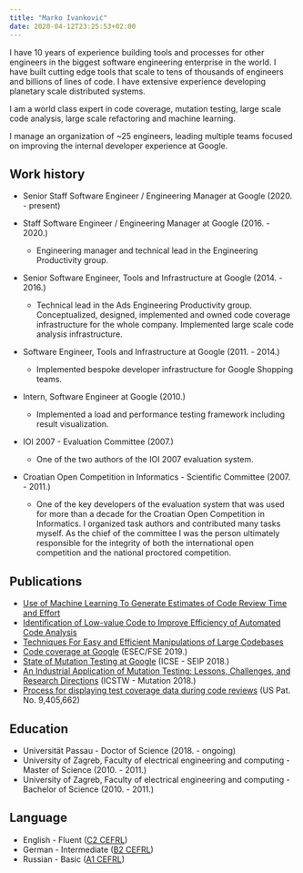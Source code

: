 ```yaml
---
title: "Marko Ivanković"
date: 2020-04-12T23:25:53+02:00
---
```


I have 10 years of experience building tools and processes for other engineers
in the biggest software engineering enterprise in the world. I have built
cutting edge tools that scale to tens of thousands of engineers and billions of
lines of code. I have extensive experience developing planetary scale
distributed systems.

I am a world class expert in code coverage, mutation testing, large scale code
analysis, large scale refactoring and machine learning.

I manage an organization of ~25 engineers, leading multiple teams focused on
improving the internal developer experience at Google.

## Work history

*  Senior Staff Software Engineer / Engineering Manager at Google (2020. - present)

*  Staff Software Engineer / Engineering Manager at Google (2016. - 2020.)
   * Engineering manager and technical lead in the Engineering Productivity
     group.

*  Senior Software Engineer, Tools and Infrastructure at Google (2014. - 2016.)
   * Technical lead in the Ads Engineering Productivity group. Conceptualized,
     designed, implemented and owned code coverage infrastructure for the whole
     company. Implemented large scale code analysis infrastructure.

*  Software Engineer, Tools and Infrastructure at Google (2011. - 2014.)
   * Implemented bespoke developer infrastructure for Google Shopping teams.

*  Intern, Software Engineer at Google (2010.)
   *  Implemented a load and performance testing framework including result
      visualization.

*  IOI 2007 - Evaluation Committee (2007.)
   *  One of the two authors of the IOI 2007 evaluation system.

*  Croatian Open Competition in Informatics - Scientific Committee (2007. -
   2011.)
   *   One of the key developers of the evaluation system that was used for
       more than a decade for the Croatian Open Competition in Informatics. I
       organized task authors and contributed many tasks myself. As the chief
       of the committee I was the person ultimately responsible for the
       integrity of both the international open competition and the national
       proctored competition.

## Publications

*  [Use of Machine Learning To Generate Estimates of Code Review Time and Effort](https://www.tdcommons.org/dpubs_series/3923/)
*  [Identification of Low-value Code to Improve Efficiency of Automated Code Analysis](https://www.tdcommons.org/dpubs_series/3922/)
*  [Techniques For Easy and Efficient Manipulations of Large Codebases](https://www.tdcommons.org/dpubs_series/3574/)
*  [Code coverage at Google](https://research.google/pubs/pub48413.pdf) (ESEC/FSE 2019.)
*  [State of Mutation Testing at Google](https://research.google/pubs/pub46584.pdf) (ICSE - SEIP 2018.)
*  [An Industrial Application of Mutation Testing: Lessons, Challenges, and Research Directions](https://people.cs.umass.edu/~rjust/publ/industrial_mutation_icst_2018.pdf) (ICSTW - Mutation 2018.)
*  [Process for displaying test coverage data during code reviews](http://patft.uspto.gov/netacgi/nph-Parser?Sect1=PTO1&Sect2=HITOFF&d=PALL&p=1&u=%2Fnetahtml%2FPTO%2Fsrchnum.htm&r=1&f=G&l=50&s1=9,405,662.PN.&OS=PN/9,405,662&RS=PN/9,405,662) (US Pat. No. 9,405,662)

## Education

*  Universität Passau - Doctor of Science (2018. - ongoing)
*  University of Zagreb, Faculty of electrical engineering and computing - Master of Science (2010. - 2011.)
*  University of Zagreb, Faculty of electrical engineering and computing - Bachelor of Science (2010. - 2011.)

## Language

*  English - Fluent ([C2 CEFRL](https://en.wikipedia.org/wiki/Common_European_Framework_of_Reference_for_Languages))
*  German - Intermediate ([B2 CEFRL](https://en.wikipedia.org/wiki/Common_European_Framework_of_Reference_for_Languages))
*  Russian - Basic ([A1 CEFRL](https://en.wikipedia.org/wiki/Common_European_Framework_of_Reference_for_Languages))
